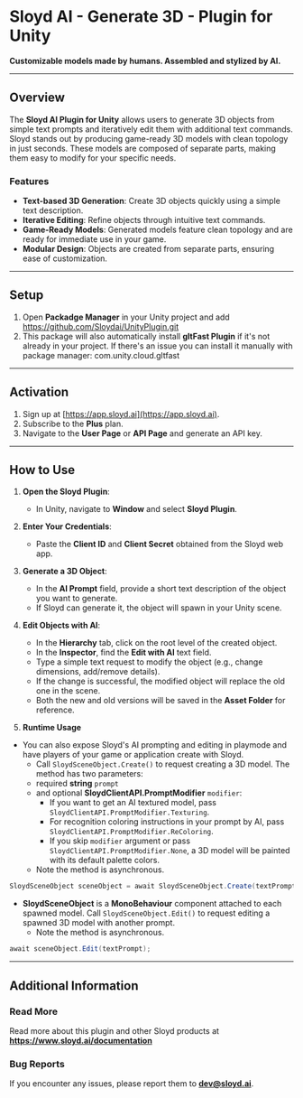 # Sloyd AI - Generate 3D - Plugin for Unity  

**Customizable models made by humans. Assembled and stylized by AI.**  

---  

## Overview  
The **Sloyd AI Plugin for Unity** allows users to generate 3D objects from simple text prompts and iteratively edit them with additional text commands. Sloyd stands out by producing game-ready 3D models with clean topology in just seconds. These models are composed of separate parts, making them easy to modify for your specific needs.  

### Features  
- **Text-based 3D Generation**: Create 3D objects quickly using a simple text description.  
- **Iterative Editing**: Refine objects through intuitive text commands.  
- **Game-Ready Models**: Generated models feature clean topology and are ready for immediate use in your game.  
- **Modular Design**: Objects are created from separate parts, ensuring ease of customization.  

---  

## Setup  
1. Open **Packadge Manager** in your Unity project and add https://github.com/Sloydai/UnityPlugin.git
2. This package will also automatically install **gltFast Plugin** if it's not already in your project. If there's an issue you can install it manually with package manager: com.unity.cloud.gltfast 

---  

## Activation  
1. Sign up at [https://app.sloyd.ai](https://app.sloyd.ai).  
2. Subscribe to the **Plus** plan.  
3. Navigate to the **User Page** or **API Page** and generate an API key.  

---  

## How to Use  
1. **Open the Sloyd Plugin**:  
   - In Unity, navigate to **Window** and select **Sloyd Plugin**.  

2. **Enter Your Credentials**:  
   - Paste the **Client ID** and **Client Secret** obtained from the Sloyd web app.  

3. **Generate a 3D Object**:  
   - In the **AI Prompt** field, provide a short text description of the object you want to generate.  
   - If Sloyd can generate it, the object will spawn in your Unity scene.  

4. **Edit Objects with AI**:  
   - In the **Hierarchy** tab, click on the root level of the created object.  
   - In the **Inspector**, find the **Edit with AI** text field.  
   - Type a simple text request to modify the object (e.g., change dimensions, add/remove details).  
   - If the change is successful, the modified object will replace the old one in the scene.  
   - Both the new and old versions will be saved in the **Asset Folder** for reference.  

5. **Runtime Usage**
- You can also expose Sloyd's AI prompting and editing in playmode and have players of your game or application create with Sloyd.
   - Call `SloydSceneObject.Create()` to request creating a 3D model. The method has two parameters:
    - required **string** `prompt`
    - and optional **SloydClientAPI.PromptModifier** `modifier`:
      - If you want to get an AI textured model, pass `SloydClientAPI.PromptModifier.Texturing`.
      - For recognition coloring instructions in your prompt by AI, pass `SloydClientAPI.PromptModifier.ReColoring`.
      - If you skip `modifier` argument or pass `SloydClientAPI.PromptModifier.None`, a 3D model will be painted with its default palette colors.
   - Note the method is asynchronous. 
```csharp
SloydSceneObject sceneObject = await SloydSceneObject.Create(textPrompt, SloydClientAPI.PromptModifier.Texturing);
```
- **SloydSceneObject** is a **MonoBehaviour** component attached to each spawned model. Call `SloydSceneObject.Edit()` to request editing a spawned 3D model with another prompt.
   - Note the method is asynchronous.
```csharp
await sceneObject.Edit(textPrompt);
```
---  
## Additional Information

### Read More
Read more about this plugin and other Sloyd products at **https://www.sloyd.ai/documentation**

### Bug Reports  
If you encounter any issues, please report them to **[dev@sloyd.ai](mailto:dev@sloyd.ai)**.  
